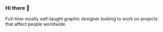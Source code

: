 ### Hi there 👋

Full-time mostly self-taught graphic designer looking to work on projects that affect people worldwide.
